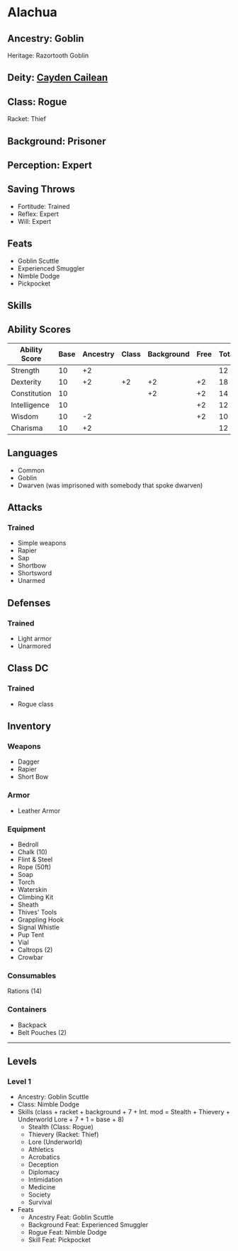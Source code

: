 # Alachua

## Ancestry: Goblin

Heritage: Razortooth Goblin

## Deity: [Cayden Cailean](https://2e.aonprd.com/Deities.aspx?ID=4)

## Class: Rogue

Racket: Thief

## Background: Prisoner

## Perception: Expert

## Saving Throws

- Fortitude: Trained
- Reflex: Expert
- Will: Expert

## Feats

- Goblin Scuttle
- Experienced Smuggler
- Nimble Dodge
- Pickpocket

## Skills

## Ability Scores

| Ability Score | Base | Ancestry | Class | Background | Free | Total |
| ------------- | ---- | -------- | ----- | ---------- | ---- | ----- |
| Strength      | 10   | +2       |       |            |      | 12    |
| Dexterity     | 10   | +2       | +2    | +2         | +2   | 18    |
| Constitution  | 10   |          |       | +2         | +2   | 14    |
| Intelligence  | 10   |          |       |            | +2   | 12    |
| Wisdom        | 10   | -2       |       |            | +2   | 10    |
| Charisma      | 10   | +2       |       |            |      | 12    |

## Languages

- Common
- Goblin
- Dwarven (was imprisoned with somebody that spoke dwarven)

## Attacks

### Trained

- Simple weapons
- Rapier
- Sap
- Shortbow
- Shortsword
- Unarmed

## Defenses

### Trained

- Light armor
- Unarmored

## Class DC

### Trained 

- Rogue class

## Inventory

### Weapons

- Dagger
- Rapier
- Short Bow

### Armor

- Leather Armor

### Equipment

- Bedroll
- Chalk (10)
- Flint & Steel
- Rope (50ft)
- Soap
- Torch
- Waterskin
- Climbing Kit
- Sheath
- Thives' Tools
- Grappling Hook
- Signal Whistle
- Pup Tent
- Vial
- Caltrops (2)
- Crowbar

### Consumables

Rations (14)

### Containers

- Backpack
- Belt Pouches (2)

---

## Levels

### Level 1

- Ancestry: Goblin Scuttle
- Class: Nimble Dodge
- Skills (class + racket + background + 7 + Int. mod = Stealth + Thievery + Underworld Lore + 7 + 1 = base + 8) 
   - Stealth (Class: Rogue)
   - Thievery (Racket: Thief)
   - Lore (Underworld)
   - Athletics
   - Acrobatics
   - Deception
   - Diplomacy
   - Intimidation
   - Medicine
   - Society
   - Survival
- Feats
   - Ancestry Feat: Goblin Scuttle
   - Background Feat: Experienced Smuggler
   - Rogue Feat: Nimble Dodge
   - Skill Feat: Pickpocket
